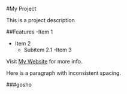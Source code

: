 #My Project

This is a project description

##Features
-Item 1
- Item 2
   - Subitem 2.1
-Item 3

Visit [My Website](www.example.com) for more info.

Here is a paragraph with inconsistent    spacing.

###gosho